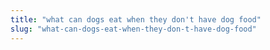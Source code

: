 ```yaml
---
title: "what can dogs eat when they don't have dog food"
slug: "what-can-dogs-eat-when-they-don-t-have-dog-food"
---
```


